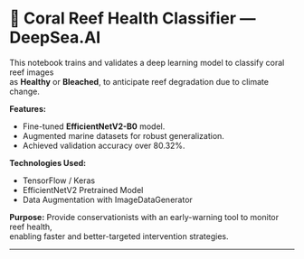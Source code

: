 # 🪸 Coral Reef Health Classifier — DeepSea.AI

This notebook trains and validates a deep learning model to classify coral reef images  
as **Healthy** or **Bleached**, to anticipate reef degradation due to climate change.

**Features:**
- Fine-tuned **EfficientNetV2-B0** model.
- Augmented marine datasets for robust generalization.
- Achieved validation accuracy over 80.32%.

**Technologies Used:**
- TensorFlow / Keras
- EfficientNetV2 Pretrained Model
- Data Augmentation with ImageDataGenerator

**Purpose:**
Provide conservationists with an early-warning tool to monitor reef health,  
enabling faster and better-targeted intervention strategies.

---
